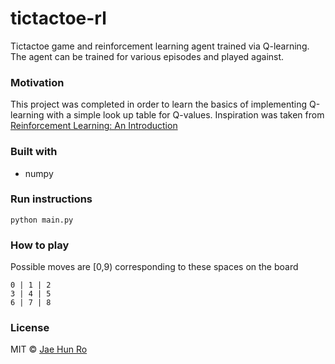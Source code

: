 # tictactoe-rl
Tictactoe game and reinforcement learning agent trained via Q-learning. The agent can be trained for various episodes and played against.

### Motivation
This project was completed in order to learn the basics of implementing Q-learning with a simple look up table for Q-values. Inspiration was taken from [Reinforcement Learning: An Introduction](https://mitpress.mit.edu/books/reinforcement-learning)

### Built with
- numpy

### Run instructions
```
python main.py
```

### How to play
Possible moves are [0,9) corresponding to these spaces on the board
```
0 | 1 | 2
3 | 4 | 5
6 | 7 | 8
```

### License
MIT  © [Jae Hun Ro](http://jaehunro.com)